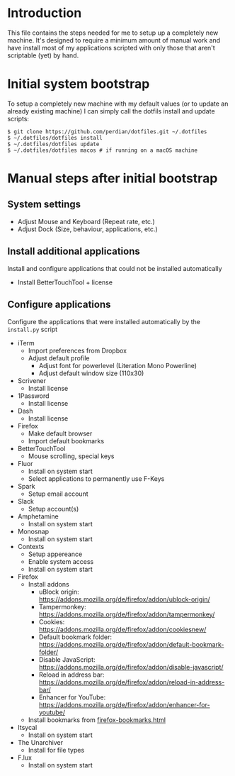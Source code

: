 # Introduction

This file contains the steps needed for me to setup up a completely new machine.
It's designed to require a minimum amount of manual work and have install most of my applications scripted with only those that aren't scriptable (yet) by hand.

# Initial system bootstrap

To setup a completely new machine with my default values (or to update an already existing machine) I can simply call the dotfils install and update scripts:

```shell
$ git clone https://github.com/perdian/dotfiles.git ~/.dotfiles
$ ~/.dotfiles/dotfiles install
$ ~/.dotfiles/dotfiles update
$ ~/.dotfiles/dotfiles macos # if running on a macOS machine
```

# Manual steps after initial bootstrap

## System settings

* Adjust Mouse and Keyboard (Repeat rate, etc.)
* Adjust Dock (Size, behaviour, applications, etc.)

## Install additional applications

Install and configure applications that could not be installed automatically

* Install BetterTouchTool + license

## Configure applications

Configure the applications that were installed automatically by the `install.py` script

* iTerm
    * Import preferences from Dropbox
    * Adjust default profile
        * Adjust font for powerlevel (Literation Mono Powerline)
        * Adjust default window size (110x30)
* Scrivener
    * Install license
* 1Password
    * Install license
* Dash
    * Install license
* Firefox
    * Make default browser
    * Import default bookmarks
* BetterTouchTool
    * Mouse scrolling, special keys
* Fluor
    * Install on system start
    * Select applications to permanently use F-Keys
* Spark
    * Setup email account
* Slack
    * Setup account(s)
* Amphetamine
    * Install on system start
* Monosnap
    * Install on system start
* Contexts
    * Setup appereance
    * Enable system access
    * Install on system start
* Firefox
    * Install addons
        * uBlock origin: https://addons.mozilla.org/de/firefox/addon/ublock-origin/
        * Tampermonkey: https://addons.mozilla.org/de/firefox/addon/tampermonkey/
        * Cookies: https://addons.mozilla.org/de/firefox/addon/cookiesnew/
        * Default bookmark folder: https://addons.mozilla.org/de/firefox/addon/default-bookmark-folder/
        * Disable JavaScript: https://addons.mozilla.org/de/firefox/addon/disable-javascript/
        * Reload in address bar: https://addons.mozilla.org/de/firefox/addon/reload-in-address-bar/
        * Enhancer for YouTube: https://addons.mozilla.org/de/firefox/addon/enhancer-for-youtube/
    * Install bookmarks from [firefox-bookmarks.html](resources/firefox-bookmarks.html)
* Itsycal
    * Install on system start
* The Unarchiver
    * Install for file types
* F.lux
    * Install on system start
